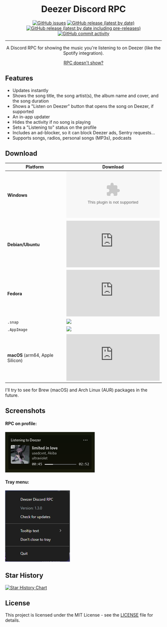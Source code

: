 <div align="center">
    <h1>Deezer Discord RPC</h1>
    <a href="https://github.com/JustYuuto/deezer-discord-rpc/issues"><img alt="GitHub issues" src="https://img.shields.io/github/issues/justyuuto/deezer-discord-rpc?style=for-the-badge"></a>
    <a href="https://github.com/JustYuuto/deezer-discord-rpc/releases/latest"><img alt="GitHub release (latest by date)" src="https://img.shields.io/github/downloads/justyuuto/deezer-discord-rpc/latest/total?style=for-the-badge"></a>
    <a href="https://github.com/JustYuuto/deezer-discord-rpc/releases/latest"><img alt="GitHub release (latest by date including pre-releases)" src="https://img.shields.io/github/v/release/justyuuto/deezer-discord-rpc?include_prereleases&label=latest%20release&style=for-the-badge"></a>
    <a href="https://github.com/JustYuuto/deezer-discord-rpc/commits"><img alt="GitHub commit activity" src="https://img.shields.io/github/commit-activity/w/justyuuto/deezer-discord-rpc?style=for-the-badge"></a>
    <hr />
    <p>A Discord RPC for showing the music you're listening to on Deezer (like the Spotify integration).</p>
    <a href="https://github.com/JustYuuto/deezer-discord-rpc/wiki/RPC-doesn't-show%3F">RPC doesn't show?</a>
</div>

## Features

* Updates instantly
* Shows the song title, the song artist(s), the album name and cover, and the song duration
* Shows a "Listen on Deezer" button that opens the song on Deezer, if supported
* An in-app updater
* Hides the activity if no song is playing
* Sets a "Listening to" status on the profile
* Includes an ad-blocker, so it can block Deezer ads, Sentry requests...
* Supports songs, radios, personal songs (MP3s), podcasts

## Download

| **Platform**                     | **Download**                                                                                                                                                                                                                                            |
|----------------------------------|---------------------------------------------------------------------------------------------------------------------------------------------------------------------------------------------------------------------------------------------------------|
| **Windows**                      | [![](https://img.shields.io/github/downloads/JustYuuto/deezer-discord-rpc/latest/DeezerDiscordRPC-win-x64.exe?style=for-the-badge)](https://github.com/JustYuuto/deezer-discord-rpc/download/latest/DeezerDiscordRPC-win-x64.exe)                       |
| **Debian/Ubuntu**                | [![](https://img.shields.io/github/downloads/JustYuuto/deezer-discord-rpc/latest/DeezerDiscordRPC-linux-amd64.deb?style=for-the-badge&logo=debian)](https://github.com/JustYuuto/deezer-discord-rpc/download/latest/DeezerDiscordRPC-linux-amd64.deb)   |
| **Fedora**                       | [![](https://img.shields.io/github/downloads/JustYuuto/deezer-discord-rpc/latest/DeezerDiscordRPC-linux-x86_64.rpm?style=for-the-badge&logo=fedora)](https://github.com/JustYuuto/deezer-discord-rpc/download/latest/DeezerDiscordRPC-linux-x86_64.rpm) |
| `.snap`                          | [![](https://img.shields.io/github/downloads/JustYuuto/deezer-discord-rpc/latest/DeezerDiscordRPC-linux-amd64.snap?style=for-the-badge)](https://github.com/JustYuuto/deezer-discord-rpc/download/latest/DeezerDiscordRPC-linux-amd64.snap)             |
| `.AppImage`                      | [![](https://img.shields.io/github/downloads/JustYuuto/deezer-discord-rpc/latest/DeezerDiscordRPC-linux-x86_64.AppImage?style=for-the-badge)](https://github.com/JustYuuto/deezer-discord-rpc/download/latest/DeezerDiscordRPC-linux-x86_64.AppImage)   |
| **macOS** (arm64, Apple Silicon) | [![](https://img.shields.io/github/downloads/JustYuuto/deezer-discord-rpc/latest/DeezerDiscordRPC-mac-arm64.dmg?style=for-the-badge&logo=apple)](https://github.com/JustYuuto/deezer-discord-rpc/download/latest/DeezerDiscordRPC-mac-arm64.dmg)        |

I'll try to see for Brew (macOS) and Arch Linux (AUR) packages in the future.

## Screenshots

#### RPC on profile:

![RPC on profile](screenshots/rpc.png)

#### Tray menu:

![Tray menu](screenshots/tray_menu.png)

## Star History

[![Star History Chart](https://api.star-history.com/svg?repos=JustYuuto/deezer-discord-rpc&type=Date)](https://star-history.com/#JustYuuto/deezer-discord-rpc&Date)

## License

This project is licensed under the MIT License - see the [LICENSE](LICENSE) file for details.
